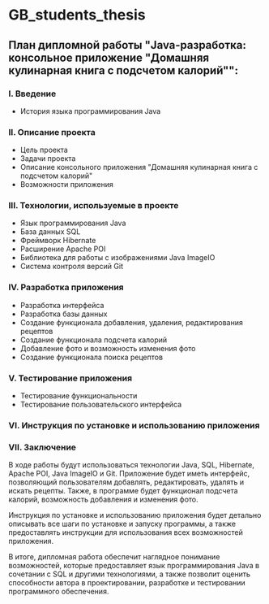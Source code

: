 # GB_students_thesis


## План дипломной работы "Java-разработка: консольное приложение "Домашняя кулинарная книга с подсчетом калорий"":

### I. Введение
- История языка программирования Java

### II. Описание проекта
- Цель проекта
- Задачи проекта
- Описание консольного приложения "Домашняя кулинарная книга с подсчетом калорий"
- Возможности приложения

### III. Технологии, используемые в проекте
- Язык программирования Java
- База данных SQL
- Фреймворк Hibernate
- Расширение Apache POI
- Библиотека для работы с изображениями Java ImageIO
- Система контроля версий Git

### IV. Разработка приложения
- Разработка интерфейса
- Разработка базы данных
- Создание функционала добавления, удаления, редактирования рецептов
- Создание функционала подсчета калорий
- Добавление фото и возможность изменения фото
- Создание функционала поиска рецептов

### V. Тестирование приложения
- Тестирование функциональности
- Тестирование пользовательского интерфейса

### VI. Инструкция по установке и использованию приложения

### VII. Заключение

В ходе работы будут использоваться технологии Java, SQL, Hibernate, Apache POI, Java ImageIO и Git. Приложение будет иметь интерфейс, позволяющий пользователям добавлять, редактировать, удалять и искать рецепты. Также, в программе будет функционал подсчета калорий, возможность добавления и изменения фото.

Инструкция по установке и использованию приложения будет детально описывать все шаги по установке и запуску программы, а также предоставлять инструкции для использования всех возможностей приложения.

В итоге, дипломная работа обеспечит наглядное понимание возможностей, которые предоставляет язык программирования Java в сочетании с SQL и другими технологиями, а также позволит оценить способности автора в проектировании, разработке и тестировании программного обеспечения.
